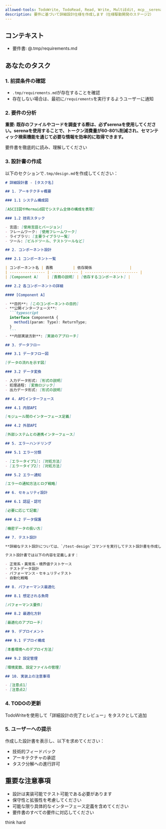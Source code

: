 ```yaml
---
allowed-tools: TodoWrite, TodoRead, Read, Write, MultiEdit, mcp__serena__find_file, mcp__serena__find_symbol, mcp__serena__list_memories, mcp__serena__search_for_pattern
description: 要件に基づいて詳細設計仕様を作成します（仕様駆動開発のステージ2）
---
```


## コンテキスト

- 要件書: @.tmp/requirements.md

## あなたのタスク

### 1. 前提条件の確認

- `.tmp/requirements.md`が存在することを確認
- 存在しない場合は、最初に`/requirements`を実行するようユーザーに通知

### 2. 要件の分析

**重要: 既存のファイルやコードを調査する際は、必ずserenaを使用してください。serenaを使用することで、トークン消費量が60-80%削減され、セマンティック検索機能を通じて必要な情報を効率的に取得できます。**

要件書を徹底的に読み、理解してください

### 3. 設計書の作成

以下のセクションで`.tmp/design.md`を作成してください：

````markdown
# 詳細設計書 - [タスク名]

## 1. アーキテクチャ概要

### 1.1 システム構成図

[ASCII図やMermaid図でシステム全体の構成を表現]

### 1.2 技術スタック

- 言語: [使用言語とバージョン]
- フレームワーク: [使用フレームワーク]
- ライブラリ: [主要ライブラリ一覧]
- ツール: [ビルドツール、テストツールなど]

## 2. コンポーネント設計

### 2.1 コンポーネント一覧

| コンポーネント名 | 責務         | 依存関係                 |
| ---------------- | ------------ | ------------------------ |
| [Component A]    | [責務の説明] | [依存するコンポーネント] |

### 2.2 各コンポーネントの詳細

#### [Component A]

- **目的**: [このコンポーネントの目的]
- **公開インターフェース**:
  ```typescript
  interface ComponentA {
    method1(param: Type): ReturnType;
  }
  ```
- **内部実装方針**: [実装のアプローチ]

## 3. データフロー

### 3.1 データフロー図

[データの流れを示す図]

### 3.2 データ変換

- 入力データ形式: [形式の説明]
- 処理過程: [変換ロジック]
- 出力データ形式: [形式の説明]

## 4. APIインターフェース

### 4.1 内部API

[モジュール間のインターフェース定義]

### 4.2 外部API

[外部システムとの連携インターフェース]

## 5. エラーハンドリング

### 5.1 エラー分類

- [エラータイプ1]: [対処方法]
- [エラータイプ2]: [対処方法]

### 5.2 エラー通知

[エラーの通知方法とログ戦略]

## 6. セキュリティ設計

### 6.1 認証・認可

[必要に応じて記載]

### 6.2 データ保護

[機密データの扱い方]

## 7. テスト設計

**詳細なテスト設計については、`/test-design`コマンドを実行してテスト設計書を作成してください。**

テスト設計書では以下の内容を定義します：

- 正常系・異常系・境界値テストケース
- テストデータ設計
- パフォーマンス・セキュリティテスト
- 自動化戦略

## 8. パフォーマンス最適化

### 8.1 想定される負荷

[パフォーマンス要件]

### 8.2 最適化方針

[最適化のアプローチ]

## 9. デプロイメント

### 9.1 デプロイ構成

[本番環境へのデプロイ方法]

### 9.2 設定管理

[環境変数、設定ファイルの管理]

## 10. 実装上の注意事項

- [注意点1]
- [注意点2]
````

### 4. TODOの更新

TodoWriteを使用して「詳細設計の完了とレビュー」をタスクとして追加

### 5. ユーザーへの提示

作成した設計書を表示し、以下を求めてください：
- 技術的フィードバック
- アーキテクチャの承認
- タスク分解への進行許可

## 重要な注意事項

- 設計は実装可能でテスト可能である必要があります
- 保守性と拡張性を考慮してください
- 可能な限り具体的なインターフェース定義を含めてください
- 要件書のすべての要件に対応してください

think hard
